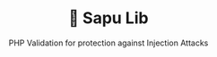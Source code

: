 <div align="center">
<h1>🎉 Sapu Lib</h1>
<p>PHP Validation for protection against Injection Attacks</p>
</div>